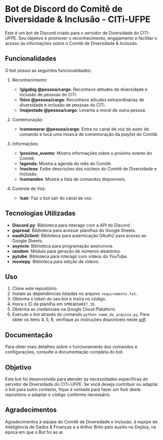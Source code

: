 # Bot de Discord do Comitê de Diversidade & Inclusão - CITi-UFPE

Este é um bot de Discord criado para o servidor de Diversidade do CITi-UFPE. Seu objetivo é promover o reconhecimento, engajamento e facilitar o acesso às informações sobre o Comitê de Diversidade & Inclusão.

## Funcionalidades

O bot possui as seguintes funcionalidades:

1. Reconhecimento:
   - **!gigabig @pessoa/cargo**: Reconhece atitudes de diversidade e inclusão de pessoas do CITi.
   - **!hino @pessoa/cargo**: Reconhece atitudes extraordinárias de diversidade e inclusão de pessoas do CITi.
   - **!majestade @pessoa/cargo**: Levanta a moral de outra pessoa.

2. Comemoração:
   - **!comemorar @pessoa/cargo**: Entra no canal de voz do autor do comando e toca uma música de comemoração da playlist do Comitê.

3. Informações:
   - **!proximo_evento**: Mostra informações sobre o próximo evento do Comitê.
   - **!agenda**: Mostra a agenda do mês do Comitê.
   - **!nucleos**: Exibe descrições dos núcleos do Comitê de Diversidade e Inclusão.
   - **!comandos**: Mostra a lista de comandos disponíveis.

4. Controle de Voz:
   - **!sair**: Faz o bot sair do canal de voz.

## Tecnologias Utilizadas

- **Discord.py**: Biblioteca para interagir com a API do Discord.
- **gspread**: Biblioteca para acessar planilhas do Google Sheets.
- **oauth2client**: Biblioteca para autenticação OAuth2 para acesso ao Google Sheets.
- **asyncio**: Biblioteca para programação assíncrona.
- **random**: Módulo para geração de números aleatórios.
- **pytube**: Biblioteca para interagir com vídeos do YouTube.
- **moviepy**: Biblioteca para edição de vídeos.

## Uso

1. Clone este repositório.
2. Instale as dependências listadas no arquivo `requirements.txt`.
3. Obtenha o token do seu bot e insira no código.
4. Insira o ID da planilha em `SPREADSHEET_ID`.
5. Obtenha as credenciais na Google Cloud Plataform.
6. Execute o bot através do comando `python nome_do_arquivo.py`.
Para obter os itens 4, 5, 6, verifique as instruções disponíveis neste [pdf](https://github.com/duartebianca/DiscordBot-PiticoComDiversidade/blob/main/como_criar_bot_discord.pdf).

## Documentação

Para obter mais detalhes sobre o funcionamento dos comandos e configurações, consulte a documentação completa do bot.

## Objetivo

Este bot foi desenvolvido para atender às necessidades específicas do servidor de Diversidade do CITi-UFPE. Se você deseja contribuir ou adaptar o bot para outro contexto, fique à vontade para fazer um fork deste repositório e adaptar o código conforme necessário. 

## Agradecimentos

Agradecimentos à equipe do Comitê de Diversidade e Inclusão, à equipe de Inteligência de Dados & Finanças e  a Arthur Brito pelo auxílio no Deploy, na época em que o Bot foi ao ar.
